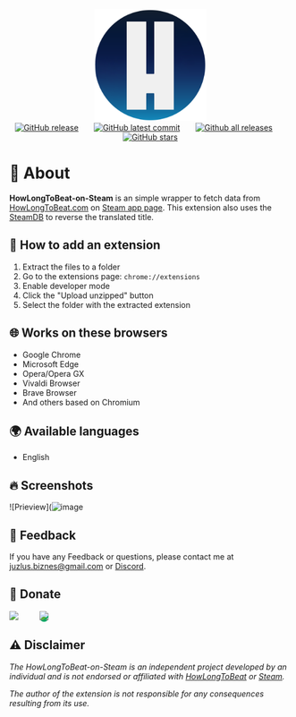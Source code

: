 <div align="center">
  <img height="200px" src="https://raw.githubusercontent.com/Juzlus/HowLongToBeat-on-Steam/refs/heads/main/icons/2048.png">
</div>

<div align="center">
  <a href="https://GitHub.com/Juzlus/HowLongToBeat-on-Steam/releases/"><img alt="GitHub release" src="https://img.shields.io/github/release/Juzlus/HowLongToBeat-on-Steam.svg?style=social"></a>&nbsp;&nbsp;&nbsp;&nbsp;&nbsp;&nbsp;
  <a href="https://GitHub.com/Juzlus/HowLongToBeat-on-Steam/commit/"><img alt="GitHub latest commit" src="https://img.shields.io/github/last-commit/Juzlus/HowLongToBeat-on-Steam.svg?style=social&logo=github"></a>&nbsp;&nbsp;&nbsp;&nbsp;&nbsp;&nbsp;
  <a href="https://GitHub.com/Juzlus/HowLongToBeat-on-Steam/releases/"><img alt="Github all releases" src="https://img.shields.io/github/downloads/Juzlus/HowLongToBeat-on-Steam/total.svg?style=social"></a>&nbsp;&nbsp;&nbsp;&nbsp;&nbsp;&nbsp;
  <a href="https://GitHub.com/Juzlus/HowLongToBeat-on-Steam/stargazers/"><img alt="GitHub stars" src="https://img.shields.io/github/stars/Juzlus/HowLongToBeat-on-Steam.svg?style=social"></a>
</div>

# 🤔 About

**HowLongToBeat-on-Steam** is an simple wrapper to fetch data from [HowLongToBeat.com](https://howlongtobeat.com) on [Steam app page](https://store.steampowered.com). This extension also uses the [SteamDB](https://steamdb.info) to reverse the translated title.


## 📁 How to add an extension

1. Extract the files to a folder
2. Go to the extensions page: `chrome://extensions`
3. Enable developer mode
4. Click the "Upload unzipped" button
5. Select the folder with the extracted extension


## 🌐 Works on these browsers

- Google Chrome
- Microsoft Edge
- Opera/Opera GX
- Vivaldi Browser
- Brave Browser
- And others based on Chromium


## 🌍 Available languages

- English


## 🔥 Screenshots

![Prieview](![image](https://github.com/user-attachments/assets/492ad78a-ff5a-446e-bc49-71bbe22672d8)


## 📝 Feedback

If you have any Feedback or questions, please contact me at juzlus.biznes@gmail.com or [Discord](https://discordapp.com/users/284780352042434570).


## 💝 Donate
<span>
  <a href="https://www.buymeacoffee.com/juzlus" target="_blank" alt="buymeacoffee" style="width: 40%; text-decoration: none; margin-right: 20px;">
    <img src="https://www.codehim.com/wp-content/uploads/2022/09/bmc-button-640x180.png" style="height: 60px;">
  </a>
  <a>⠀</a>
  <a href="https://buycoffee.to/juzlus" target="_blank" alt="buycoffee" style="text-decoration: none; width: 40%; background-color: rgb(0, 169, 98);border-radius: 10px;">
    <img src="https://buycoffee.to/btn/buycoffeeto-btn-primary.svg" style="height: 60px">
  </a>
</span>


## ⚠️ Disclaimer

_The HowLongToBeat-on-Steam is an independent project developed by an individual and is not endorsed or affiliated with [HowLongToBeat](https://howlongtobeat.com) or [Steam](https://steamcommunity.com)._

_The author of the extension is not responsible for any consequences resulting from its use._

